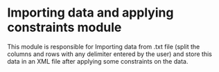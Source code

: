 # Importing data and applying constraints module
 This module is responsible for Importing data from .txt file (split the columns and rows with any delimiter entered by the user) and store this data in an XML file after applying some constraints on the data.
